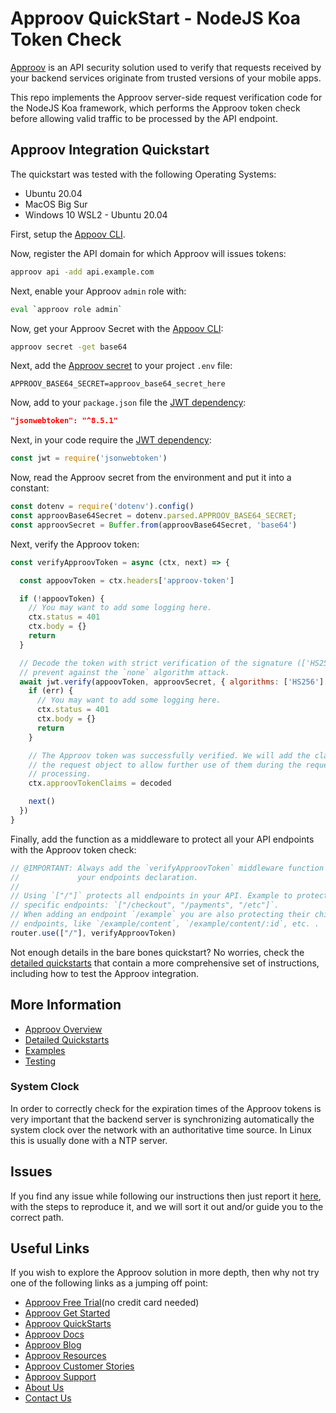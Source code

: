 # Approov QuickStart - NodeJS Koa Token Check

[Approov](https://approov.io) is an API security solution used to verify that requests received by your backend services originate from trusted versions of your mobile apps.

This repo implements the Approov server-side request verification code for the NodeJS Koa framework, which performs the Approov token check before allowing valid traffic to be processed by the API endpoint.


## Approov Integration Quickstart

The quickstart was tested with the following Operating Systems:

* Ubuntu 20.04
* MacOS Big Sur
* Windows 10 WSL2 - Ubuntu 20.04

First, setup the [Appoov CLI](https://approov.io/docs/latest/approov-installation/index.html#initializing-the-approov-cli).

Now, register the API domain for which Approov will issues tokens:

```bash
approov api -add api.example.com
```

Next, enable your Approov `admin` role with:

```bash
eval `approov role admin`
````

Now, get your Approov Secret with the [Appoov CLI](https://approov.io/docs/latest/approov-installation/index.html#initializing-the-approov-cli):

```bash
approov secret -get base64
```

Next, add the [Approov secret](https://approov.io/docs/latest/approov-usage-documentation/#account-secret-key-export) to your project `.env` file:

```env
APPROOV_BASE64_SECRET=approov_base64_secret_here
```

Now, add to your `package.json` file the [JWT dependency](https://github.com/auth0/node-jsonwebtoken#readme):

```json
"jsonwebtoken": "^8.5.1"
```

Next, in your code require the [JWT dependency](https://github.com/auth0/node-jsonwebtoken#readme):

```javascript
const jwt = require('jsonwebtoken')
```

Now, read the Approov secret from the environment and put it into a constant:

```javascript
const dotenv = require('dotenv').config()
const approovBase64Secret = dotenv.parsed.APPROOV_BASE64_SECRET;
const approovSecret = Buffer.from(approovBase64Secret, 'base64')
```

Next, verify the Approov token:

```javascript
const verifyApproovToken = async (ctx, next) => {

  const appoovToken = ctx.headers['approov-token']

  if (!appoovToken) {
    // You may want to add some logging here.
    ctx.status = 401
    ctx.body = {}
    return
  }

  // Decode the token with strict verification of the signature (['HS256']) to
  // prevent against the `none` algorithm attack.
  await jwt.verify(appoovToken, approovSecret, { algorithms: ['HS256'] }, function(err, decoded) {
    if (err) {
      // You may want to add some logging here.
      ctx.status = 401
      ctx.body = {}
      return
    }

    // The Approov token was successfully verified. We will add the claims to
    // the request object to allow further use of them during the request
    // processing.
    ctx.approovTokenClaims = decoded

    next()
  })
}
```

Finally, add the function as a middleware to protect all your API endpoints with the Approov token check:

```javascript
// @IMPORTANT: Always add the `verifyApproovToken` middleware function before
//             your endpoints declaration.
//
// Using `["/"]` protects all endpoints in your API. Example to protect only
// specific endpoints: `["/checkout", "/payments", "/etc"]`.
// When adding an endpoint `/example` you are also protecting their child
// endpoints, like `/example/content`, `/example/content/:id`, etc. .
router.use(["/"], verifyApproovToken)
```

Not enough details in the bare bones quickstart? No worries, check the [detailed quickstarts](QUICKSTARTS.md) that contain a more comprehensive set of instructions, including how to test the Approov integration.


## More Information

* [Approov Overview](OVERVIEW.md)
* [Detailed Quickstarts](QUICKSTARTS.md)
* [Examples](EXAMPLES.md)
* [Testing](TESTING.md)

### System Clock

In order to correctly check for the expiration times of the Approov tokens is very important that the backend server is synchronizing automatically the system clock over the network with an authoritative time source. In Linux this is usually done with a NTP server.


## Issues

If you find any issue while following our instructions then just report it [here](https://github.com/approov/quickstart-nodejs-koa-token-check/issues), with the steps to reproduce it, and we will sort it out and/or guide you to the correct path.


## Useful Links

If you wish to explore the Approov solution in more depth, then why not try one of the following links as a jumping off point:

* [Approov Free Trial](https://approov.io/signup)(no credit card needed)
* [Approov Get Started](https://approov.io/product/demo)
* [Approov QuickStarts](https://approov.io/docs/latest/approov-integration-examples/)
* [Approov Docs](https://approov.io/docs)
* [Approov Blog](https://approov.io/blog/)
* [Approov Resources](https://approov.io/resource/)
* [Approov Customer Stories](https://approov.io/customer)
* [Approov Support](https://approov.io/contact)
* [About Us](https://approov.io/company)
* [Contact Us](https://approov.io/contact)

